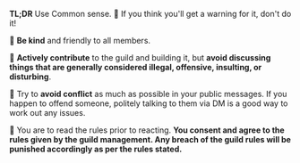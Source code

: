 **TL;DR** Use Common sense. 🧠 If you think you'll get a warning for it, don't do it!

🌸 **Be kind** and friendly to all members.

💬 **Actively contribute** to the guild and building it, but **avoid discussing things that are generally considered illegal, offensive, insulting, or disturbing**.

🛑 Try to **avoid conflict** as much as possible in your public messages. If you happen to offend someone, politely talking to them via DM is a good way to work out any issues.

📢 You are to read the rules prior to reacting. **You consent and agree to the rules given by the guild management. Any breach of the guild rules will be punished accordingly as per the rules stated.**
